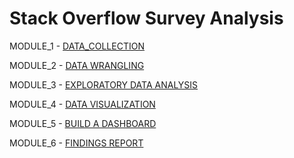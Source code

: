 # Stack Overflow Survey Analysis

 MODULE_1 - [DATA_COLLECTION](https://github.com/Safrin03/IBM_DA_Capstone_Project/tree/cb1759ac10f408c5a69b791379554d641db25bf8/Module%201%20-%20Data%20Collection) 
 
 MODULE_2 - [DATA WRANGLING](https://github.com/Safrin03/IBM_DA_Capstone_Project/tree/74c22db9192d2cc5e72056c1433dd93c37d7dff3/Module%202%20-%20Data%20Wrangling) 
 
 MODULE_3 - [EXPLORATORY DATA ANALYSIS](https://github.com/Safrin03/IBM_DA_Capstone_Project/tree/a7d04ce3b71b1cb7e03c1a2fde6d6cc087ffd8d7/Module%203%20-%20Exploratory%20Data%20Analysis)
 
 MODULE_4 - [DATA VISUALIZATION](https://github.com/Safrin03/IBM_DA_Capstone_Project/tree/86f474a6c0d757e54c7c49e1f1121c9503ca7fe6/Module%204%20-%20Data%20Visualization)
 
 MODULE_5 - [BUILD A DASHBOARD](https://github.com/Safrin03/IBM_DA_Capstone_Project/tree/be9e13ea47296ab52b79bb60f334e077c540245e/Module%205%20-%20Build%20a%20Dashboard)
 
 MODULE_6 - [FINDINGS REPORT](https://github.com/Safrin03/IBM_DA_Capstone_Project/tree/df636588a8f8dbdd7f94c6c8fef3041c1dbe9a74/Module%206%20-%20Findings%20Report) 
